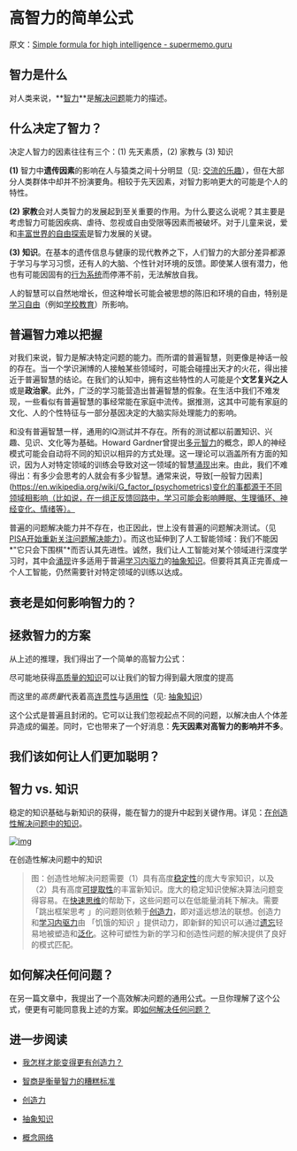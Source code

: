 # 高智力的简单公式

原文：[Simple formula for high intelligence - supermemo.guru](https://supermemo.guru/wiki/Simple_formula_for_high_intelligence)

## 智力是什么

对人类来说，**[智力](https://supermemo.guru/wiki/Intelligence)**是[解决问题](https://supermemo.guru/wiki/How_to_solve_any_problem%3F)能力的描述。

## 什么决定了智力？

决定人智力的因素往往有三个：(1) 先天素质，(2) 家教与 (3) 知识

**(1)** 智力中**遗传因素**的影响在人与猿类之间十分明显（见: [交流的乐趣](https://supermemo.guru/wiki/Pleasure_of_communication)），但在大部分人类群体中却并不扮演要角。相较于先天因素，对智力影响更大的可能是个人的特性。

**(2)** **家教**会对人类智力的发展起到至关重要的作用。为什么要这么说呢？其主要是考虑智力可能因疾病、虐待、忽视或自由受限等因素而被破坏。对于儿童来说，爱和[丰富世界的自由探索](https://supermemo.guru/wiki/Optimization_of_behavioral_spaces_in_development)是智力发展的关键。

**(3)** **知识**。在基本的遗传信息与健康的现代教养之下，人们智力的大部分差异都源于学习与学习习惯，还有人的大脑、个性针对环境的反馈。即使某人很有潜力，他也有可能因固有的[行为系统](https://supermemo.guru/wiki/Behavioral_system)而停滞不前，无法解放自我。

人的智慧可以自然地增长，但这种增长可能会被思想的陈旧和环境的自由，特别是[学习自由](https://supermemo.guru/wiki/Free_learning)（例如[学校教育](https://supermemo.guru/wiki/Schooling)）所影响。

## 普遍智力难以把握

对我们来说，智力是解决特定问题的能力。而所谓的普遍智慧，则更像是神话一般的存在。当一个学识渊博的人接触某些领域时，可能会碰撞出天才的火花，得出接近于普遍智慧的结论。在我们的认知中，拥有这些特性的人可能是个**文艺复兴之人**或是**政治家**。此外，广泛的学习能营造出普遍智慧的假象。在生活中我们不难发现，一些看似有普遍智慧的事经常能在家庭中流传。据推测，这其中可能有家庭的文化、人的个性特征与一部分基因决定的大脑实际处理能力的影响。

和没有普遍智慧一样，通用的IQ测试并不存在。所有的测试都以前置知识、兴趣、见识、文化等为基础。Howard Gardner曾提出[多元智力](https://en.wikipedia.org/wiki/Theory_of_multiple_intelligences)的概念，即人的神经模式可能会自动将不同的知识以相异的方式处理。这一理论可以涵盖所有方面的知识，因为人对特定领域的训练会导致对这一领域的智慧[涌现](https://supermemo.guru/wiki/Emergence)出来。由此，我们不难得出：有多少会思考的人就会有多少智慧。通常来说，导致[一般智力因素](https://en.wikipedia.org/wiki/G_factor_(psychometrics)变化的事都源于不同领域相影响（比如说，在一组正反馈回路中，学习可能会影响睡眠、生理循环、神经变化、情绪等）。

普遍的问题解决能力并不存在，也正因此，世上没有普遍的问题解决测试。（见[PISA开始重新关注问题解决能力](https://supermemo.guru/wiki/PISA_fuels_the_education_arms_race)）。而这也延伸到了人工智能领域：我们不能因*"它只会下围棋"*而否认其先进性。诚然，我们让人工智能对某个领域进行深度学习时，其中会[涌现](https://supermemo.guru/wiki/Emergence)许多适用于普遍[学习内驱力](https://supermemo.guru/wiki/Learn_drive)的[抽象知识](https://supermemo.guru/wiki/Abstract_knowledge)。但要将其真正完善成一个人工智能，仍然需要针对特定领域的训练以达成。

## 衰老是如何影响智力的？

## 拯救智力的方案

从上述的推理，我们得出了一个简单的高智力公式：

尽可能地获得[高质量的知识](https://supermemo.guru/wiki/Abstract_knowledge)可以让我们的智力得到最大限度的提高

而这里的*高质量*代表着高[连贯性](https://supermemo.guru/wiki/Coherence)与[适用性](https://supermemo.guru/wiki/Applicability)（见: [抽象知识](https://supermemo.guru/wiki/Abstract_knowledge)）

这个公式是普遍且封闭的。它可以让我们忽视起点不同的问题，以解决由人个体差异造成的偏差。同时，它也带来了一个好消息：**先天因素对高智力的影响并不多**。

## 我们该如何让人们更加聪明？

## 智力 vs. 知识

稳定的知识基础与新知识的获得，能在智力的提升中起到关键作用。详见：[在创造性解决问题中的知识](https://supermemo.guru/wiki/Knowledge_in_creative_problem_solving)。

[![img](https://supermemo.guru/images/thumb/0/0c/Knowledge_in_creative_problem_solving.png/500px-Knowledge_in_creative_problem_solving.png)](https://supermemo.guru/wiki/File:Knowledge_in_creative_problem_solving.png)

在创造性解决问题中的知识

> 图：创造性地解决问题需要（1）具有高度[稳定性](https://supermemo.guru/wiki/Stability)的庞大专家知识，以及（2）具有高度[可提取性](https://supermemo.guru/wiki/Retrievability)的丰富新知识。庞大的稳定知识使解决算法问题变得容易。在[快速思维](https://supermemo.guru/wiki/Fast_thinking)的帮助下，这些问题可以在低能量消耗下解决。需要 「跳出框架思考 」的问题则依赖于[创造力](https://supermemo.guru/wiki/Creativity)，即对遥远想法的联想。创造力和[学习内驱力](https://supermemo.guru/wiki/Learn_drive)由 「饥饿的知识 」提供动力，即新鲜的知识可以通过[遗忘](https://supermemo.guru/wiki/Forgetting)轻易地被塑造和[泛化](https://supermemo.guru/wiki/Generalization)。这种可塑性为新的学习和创造性问题的解决提供了良好的模式匹配。

## 如何解决任何问题？

在另一篇文章中，我提出了一个高效解决问题的通用公式。一旦你理解了这个公式，便更有可能同意我上述的方案。即[如何解决任何问题？](https://supermemo.guru/wiki/How_to_solve_any_problem%3F)

## 进一步阅读

- [我怎样才能变得更有创造力？](https://supermemo.guru/wiki/How_can_I_become_more_intelligent%3F)

- [智商是衡量智力的糟糕标准](https://supermemo.guru/wiki/IQ_is_a_dismal_measure_of_intelligence)

- [创造力](https://supermemo.guru/wiki/Creativity)

- [抽象知识](https://supermemo.guru/wiki/Abstract_knowledge)

- [概念网络](https://supermemo.guru/wiki/Concept_network)